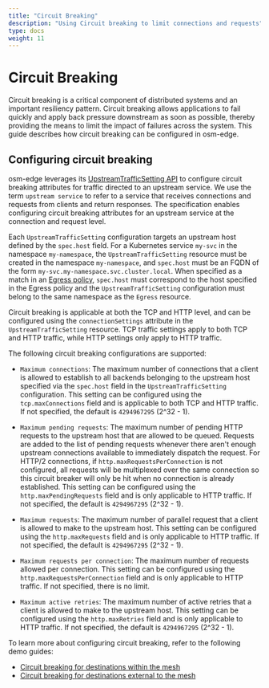```yaml
---
title: "Circuit Breaking"
description: "Using Circuit breaking to limit connections and requests"
type: docs
weight: 11
---
```


# Circuit Breaking

Circuit breaking is a critical component of distributed systems and an important resiliency pattern. Circuit breaking allows applications to fail quickly and apply back pressure downstream as soon as possible, thereby providing the means to limit the impact of failures across the system. This guide describes how circuit breaking can be configured in osm-edge.

## Configuring circuit breaking

osm-edge leverages its [UpstreamTrafficSetting API][1] to configure circuit breaking attributes for traffic directed to an upstream service. We use the term `upstream service` to refer to a service that receives connections and requests from clients and return responses. The specification enables configuring circuit breaking attributes for an upstream service at the connection and request level. 

Each `UpstreamTrafficSetting` configuration targets an upstream host defined by the `spec.host` field. For a Kubernetes service `my-svc` in the namespace `my-namespace`, the `UpstreamTrafficSetting` resource must be created in the namespace `my-namespace`, and `spec.host` must be an FQDN of the form `my-svc.my-namespace.svc.cluster.local`. When specified as a match in an [Egress policy](/docs/api_reference/policy/v1alpha1/#policy.openservicemesh.io/v1alpha1.EgressSpec), `spec.host` must correspond to the host specified in the Egress policy and the `UpstreamTrafficSetting` configuration must belong to the same namespace as the `Egress` resource.

Circuit breaking is applicable at both the TCP and HTTP level, and can be configured using the `connectionSettings` attribute in the `UpstreamTrafficSetting` resource. TCP traffic settings apply to both TCP and HTTP traffic, while HTTP settings only apply to HTTP traffic.

The following circuit breaking configurations are supported:

- `Maximum connections`: The maximum number of connections that a client is allowed to establish to all backends belonging to the upstream host specified via the `spec.host` field in the `UpstreamTrafficSetting` configuration. This setting can be configured using the `tcp.maxConnections` field and is applicable to both TCP and HTTP traffic. If not specified, the default is `4294967295` (2^32 - 1).

- `Maximum pending requests`: The maximum number of pending HTTP requests to the upstream host that are allowed to be queued. Requests are added to the list of pending requests whenever there aren't enough upstream connections available to immediately dispatch the request. For HTTP/2 connections, if `http.maxRequestsPerConnection` is not configured, all requests will be multiplexed over the same connection so this circuit breaker will only be hit when no connection is already established. This setting can be configured using the `http.maxPendingRequests` field and is only applicable to HTTP traffic. If not specified, the default is `4294967295` (2^32 - 1).

- `Maximum requests`: The maximum number of parallel request that a client is allowed to make to the upstream host. This setting can be configured using the `http.maxRequests` field and is only applicable to HTTP traffic. If not specified, the default is `4294967295` (2^32 - 1).

- `Maximum requests per connection`: The maximum number of requests allowed per connection. This setting can be configured using the `http.maxRequestsPerConnection` field and is only applicable to HTTP traffic. If not specified, there is no limit.

- `Maximum active retries`: The maximum number of active retries that a client is allowed to make to the upstream host. This setting can be configured using the `http.maxRetries` field and is only applicable to HTTP traffic. If not specified, the default is `4294967295` (2^32 - 1).


To learn more about configuring circuit breaking, refer to the following demo guides:
- [Circuit breaking for destinations within the mesh](/docs/demos/circuit_breaking_mesh_internal)
- [Circuit breaking for destinations external to the mesh](/docs/demos/circuit_breaking_mesh_external)

[1]: /docs/api_reference/policy/v1alpha1/#policy.openservicemesh.io/v1alpha1.UpstreamTrafficSettingSpec
